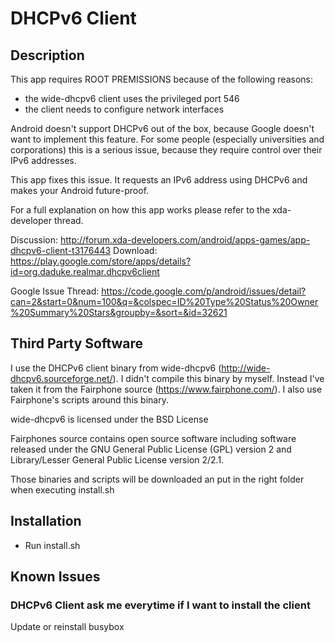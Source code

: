DHCPv6 Client
=============

Description
-----------
This app requires ROOT PREMISSIONS because of the following reasons:
  - the wide-dhcpv6 client uses the privileged port 546
  - the client needs to configure network interfaces

Android doesn't support DHCPv6 out of the box, because Google doesn't want to implement this feature. For some people (especially universities and corporations) this is a serious issue, because they require control over their IPv6 addresses.

This app fixes this issue. It requests an IPv6 address using DHCPv6 and makes your Android future-proof.

For a full explanation on how this app works please refer to the xda-developer thread.

Discussion: http://forum.xda-developers.com/android/apps-games/app-dhcpv6-client-t3176443
Download: https://play.google.com/store/apps/details?id=org.daduke.realmar.dhcpv6client

Google Issue Thread: https://code.google.com/p/android/issues/detail?can=2&start=0&num=100&q=&colspec=ID%20Type%20Status%20Owner%20Summary%20Stars&groupby=&sort=&id=32621

Third Party Software
--------------------
I use the DHCPv6 client binary from wide-dhcpv6 (http://wide-dhcpv6.sourceforge.net/). I didn't compile this binary by myself. Instead I've taken it from the Fairphone source (https://www.fairphone.com/). I also use Fairphone's scripts around this binary.

wide-dhcpv6 is licensed under the BSD License

Fairphones source contains open source software including software released under the GNU General Public License (GPL) version 2 and Library/Lesser General Public License version 2/2.1.

Those binaries and scripts will be downloaded an put in the right folder when executing install.sh

Installation
------------
  - Run install.sh

Known Issues
------------
### DHCPv6 Client ask me everytime if I want to install the client
Update or reinstall busybox
